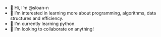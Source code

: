 - 👋 Hi, I’m @sloan-n
- 👀 I’m interested in learning more about programming, algorithms, data structures and efficiency.
- 🌱 I’m currently learning python.
- 💞️ I’m looking to collaborate on anything!

<!---
sloan-n/sloan-n is a ✨ special ✨ repository because its `README.md` (this file) appears on your GitHub profile.
You can click the Preview link to take a look at your changes.
--->
